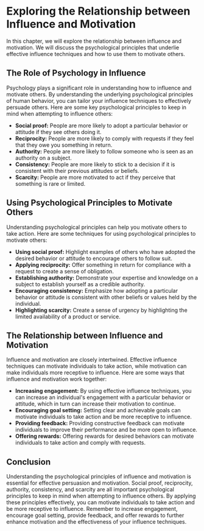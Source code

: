 # Exploring the Relationship between Influence and Motivation

In this chapter, we will explore the relationship between influence and motivation. We will discuss the psychological principles that underlie effective influence techniques and how to use them to motivate others.

The Role of Psychology in Influence
-----------------------------------

Psychology plays a significant role in understanding how to influence and motivate others. By understanding the underlying psychological principles of human behavior, you can tailor your influence techniques to effectively persuade others. Here are some key psychological principles to keep in mind when attempting to influence others:

* **Social proof:** People are more likely to adopt a particular behavior or attitude if they see others doing it.
* **Reciprocity:** People are more likely to comply with requests if they feel that they owe you something in return.
* **Authority:** People are more likely to follow someone who is seen as an authority on a subject.
* **Consistency:** People are more likely to stick to a decision if it is consistent with their previous attitudes or beliefs.
* **Scarcity:** People are more motivated to act if they perceive that something is rare or limited.

Using Psychological Principles to Motivate Others
-------------------------------------------------

Understanding psychological principles can help you motivate others to take action. Here are some techniques for using psychological principles to motivate others:

* **Using social proof:** Highlight examples of others who have adopted the desired behavior or attitude to encourage others to follow suit.
* **Applying reciprocity:** Offer something in return for compliance with a request to create a sense of obligation.
* **Establishing authority:** Demonstrate your expertise and knowledge on a subject to establish yourself as a credible authority.
* **Encouraging consistency:** Emphasize how adopting a particular behavior or attitude is consistent with other beliefs or values held by the individual.
* **Highlighting scarcity:** Create a sense of urgency by highlighting the limited availability of a product or service.

The Relationship between Influence and Motivation
-------------------------------------------------

Influence and motivation are closely intertwined. Effective influence techniques can motivate individuals to take action, while motivation can make individuals more receptive to influence. Here are some ways that influence and motivation work together:

* **Increasing engagement:** By using effective influence techniques, you can increase an individual's engagement with a particular behavior or attitude, which in turn can increase their motivation to continue.
* **Encouraging goal setting:** Setting clear and achievable goals can motivate individuals to take action and be more receptive to influence.
* **Providing feedback:** Providing constructive feedback can motivate individuals to improve their performance and be more open to influence.
* **Offering rewards:** Offering rewards for desired behaviors can motivate individuals to take action and comply with requests.

Conclusion
----------

Understanding the psychological principles of influence and motivation is essential for effective persuasion and motivation. Social proof, reciprocity, authority, consistency, and scarcity are all important psychological principles to keep in mind when attempting to influence others. By applying these principles effectively, you can motivate individuals to take action and be more receptive to influence. Remember to increase engagement, encourage goal setting, provide feedback, and offer rewards to further enhance motivation and the effectiveness of your influence techniques.
